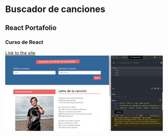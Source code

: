 # Buscador de canciones

## React Portafolio

### Curso de React

[Link to the site](https://hopeful-euclid-013c2e.netlify.com/)
![Image Preview](./Preview.PNG)
